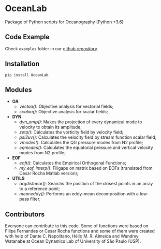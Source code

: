 # OceanLab

Package of Python scripts for Oceanography  (Python +3.6)

## Code Example

Check `examples` folder in our [github repository](github.com/iuryt/OceanLab/examples).

## Installation

`pip install OceanLab`

## Modules

- **OA**
  - *vectoa()*: Objective analysis for vectorial fields;
  - *scaloa()*: Objective analysis for scalar fields;
- **DYN**
  - *dyn_amp()*: Makes the projection of every dynamical mode to velocity to obtain its amplitude;
  - *zeta()*: Calculates the vorticity field by velocity field;
  - *psi2uv()*: Calculates the velocity field by stream function scalar field;
  - *vmodes()*: Calculates the QG pressure modes from N2 profile;
  - *eqmodes()*: Calculates the equatorial pressure and vertical velocity modes from N2 profile;
- **EOF**
  - *eoft()*: Calculates the Empirical Orthogonal Functions;
  - *my_eof_interp()*: Fillgaps on matrix based on EOFs (translated from Cesar Rocha Matlab version);
- **UTILS**
  - *argdistnear()*: Searchs the position of the closest points in an array to a reference point;
  - *meaneddy()*: Performs an eddy-mean decomposition with a low-pass filter;


## Contributors

Everyone can contribute to this code. Some of functions were based on Filipe Fernandes or Cesar Rocha functions and some of them were created with help of Dante C. Napolitano, Hélio M. R. Almeida and Wandrey Watanabe at Ocean Dynamics Lab of University of São Paulo (USP).
